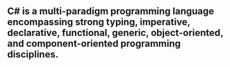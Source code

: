 ## C# is a multi-paradigm programming language encompassing strong typing, imperative, declarative, functional, generic, object-oriented, and component-oriented programming disciplines.
